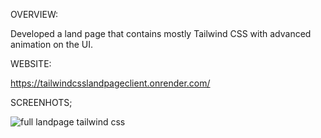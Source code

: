 OVERVIEW:

Developed a land page that contains mostly Tailwind CSS with advanced animation on the UI.



WEBSITE:

https://tailwindcsslandpageclient.onrender.com/










SCREENHOTS;


![full landpage tailwind css ](https://github.com/user-attachments/assets/f75e7ce1-a7ff-4a8a-97d0-55a929dc96c7)





